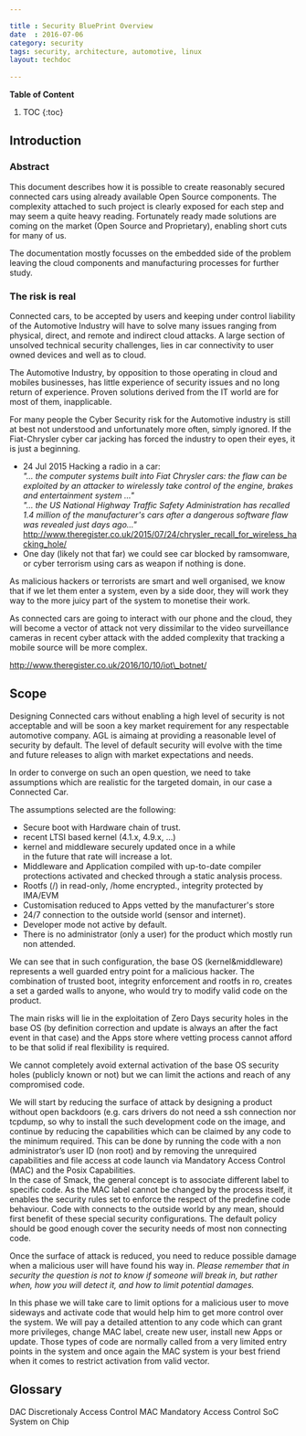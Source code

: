 ```yaml
---

title : Security BluePrint Overview
date  : 2016-07-06
category: security
tags: security, architecture, automotive, linux
layout: techdoc 
 
---
```


**Table of Content**

1. TOC
{:toc}

## Introduction
### Abstract


This document describes how it is possible to create reasonably secured
connected cars using already available Open Source components. The
complexity attached to such project is clearly exposed for each step and
may seem a quite heavy reading. Fortunately ready made solutions are
coming on the market (Open Source and Proprietary), enabling short cuts
for many of us.

The documentation mostly focusses on the embedded side of the problem leaving the cloud
components and manufacturing processes for further study.

### The risk is real

Connected cars, to be accepted by users and keeping under control
liability of the Automotive Industry will have to solve many issues
ranging from physical, direct, and remote and indirect cloud attacks. A
large section of unsolved technical security challenges, lies in car
connectivity to user owned devices and well as to cloud.

The Automotive Industry, by opposition to those operating in cloud and
mobiles businesses, has little experience of security issues and no long
return of experience. Proven solutions derived from the IT world are for
most of them, inapplicable.

For many people the Cyber Security risk for the Automotive industry is
still at best not understood and unfortunately more often, simply
ignored. If the Fiat-Chrysler cyber car jacking has forced the industry
to open their eyes, it is just a beginning.

-   24 Jul 2015 Hacking a radio in a car:  
    *"… the computer systems built into Fiat Chrysler cars: the flaw can
    be exploited by an attacker to wirelessly take control of the
    engine, brakes and entertainment system ..."  
    "… the US National Highway Traffic Safety Administration has
    recalled 1.4 million of the manufacturer's cars after a dangerous
    software flaw was revealed just days ago..."*  
    <http://www.theregister.co.uk/2015/07/24/chrysler_recall_for_wireless_hacking_hole/>
-   One day (likely not that far) we could see car blocked by
    ramsomware, or cyber terrorism using cars as weapon if nothing is
    done.  

As malicious hackers or terrorists are smart and well organised, we know
that if we let them enter a system, even by a side door, they will work
they way to the more juicy part of the system to monetise their work.

As connected cars are going to interact with our phone and the cloud,
they will become a vector of attack not very dissimilar to the video
surveillance cameras in recent cyber attack with the added complexity
that tracking a mobile source will be more complex.

 http://www.theregister.co.uk/2016/10/10/iot\_botnet/

## Scope 
Designing Connected cars without enabling a high level of security is
not acceptable and will be soon a key market requirement for any
respectable automotive company.
AGL is aimaing at providing a reasonable level of security by default.
The level of default security will evolve with the time and future releases to align with market expectations and needs.

In order to converge on such an open question, we need to take
assumptions which are realistic for the targeted domain, in our case a
Connected Car.

The assumptions selected are the following:

-   Secure boot with Hardware chain of trust.
-   recent LTSI based kernel (4.1.x, 4.9.x, ...)
-   kernel and middleware securely updated once in a while  
    in the future that rate will increase a lot.
-   Middleware and Application compiled with up-to-date compiler
    protections activated and checked through a static analysis process.
-   Rootfs (/) in read-only, /home encrypted., integrity protected by
    IMA/EVM
-   Customisation reduced to Apps vetted by the manufacturer's store
-   24/7 connection to the outside world (sensor and internet).
-   Developer mode not active by default.
-   There is no administrator (only a user) for the product which mostly
    run non attended.

We can see that in such configuration, the base OS (kernel&middleware)
represents a well guarded entry point for a malicious hacker. The
combination of trusted boot, integrity enforcement and rootfs in ro,
creates a set a garded walls to anyone, who would try to modify valid
code on the product.

The main risks will lie in the exploitation of Zero Days security holes
in the base OS (by definition correction and update is always an after
the fact event in that case) and the Apps store where vetting process
cannot afford to be that solid if real flexibility is required.

We cannot completely avoid external activation of the base OS security
holes (publicly known or not) but we can limit the actions and reach of
any compromised code.

We will start by reducing the surface of attack by designing a product
without open backdoors (e.g. cars drivers do not need a ssh connection
nor tcpdump, so why to install the such development code on the image,
and continue by reducing the capabilities which can be claimed by any
code to the minimum required. This can be done by running the code with
a non administrator’s user ID (non root) and by removing the unrequired
capabilities and file access at code launch via Mandatory Access Control
(MAC) and the Posix Capabilities.  
In the case of Smack, the general concept is to associate different
label to specific code. As the MAC label cannot be changed by the
process itself, it enables the security rules set to enforce the respect
of the predefine code behaviour. Code with connects to the outside world
by any mean, should first benefit of these special security
configurations. The default policy should be good enough cover the
security needs of most non connecting code.

Once the surface of attack is reduced, you need to reduce possible
damage when a malicious user will have found his way in. *Please
remember that in security the question is not to know if someone will
break in, but rather when, how you will detect it, and how to limit
potential damages.*

In this phase we will take care to limit options for a malicious user to
move sideways and activate code that would help him to get more control
over the system. We will pay a detailed attention to any code which can
grant more privileges, change MAC label, create new user, install new
Apps or update. Those types of code are normally called from a very
limited entry points in the system and once again the MAC system is your
best friend when it comes to restrict activation from valid vector.


## Glossary

DAC Discretionaly Access Control
MAC Mandatory Access Control
SoC System on Chip



